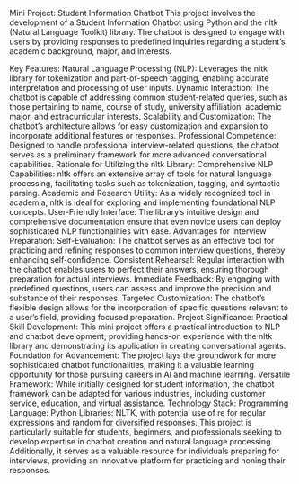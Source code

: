 Mini Project: Student Information Chatbot
This project involves the development of a Student Information Chatbot using Python and the nltk (Natural Language Toolkit) library. The chatbot is designed to engage with users by providing responses to predefined inquiries regarding a student’s academic background, major, and interests.

Key Features:
Natural Language Processing (NLP): Leverages the nltk library for tokenization and part-of-speech tagging, enabling accurate interpretation and processing of user inputs.
Dynamic Interaction: The chatbot is capable of addressing common student-related queries, such as those pertaining to name, course of study, university affiliation, academic major, and extracurricular interests.
Scalability and Customization: The chatbot’s architecture allows for easy customization and expansion to incorporate additional features or responses.
Professional Competence: Designed to handle professional interview-related questions, the chatbot serves as a preliminary framework for more advanced conversational capabilities.
Rationale for Utilizing the nltk Library:
Comprehensive NLP Capabilities: nltk offers an extensive array of tools for natural language processing, facilitating tasks such as tokenization, tagging, and syntactic parsing.
Academic and Research Utility: As a widely recognized tool in academia, nltk is ideal for exploring and implementing foundational NLP concepts.
User-Friendly Interface: The library’s intuitive design and comprehensive documentation ensure that even novice users can deploy sophisticated NLP functionalities with ease.
Advantages for Interview Preparation:
Self-Evaluation: The chatbot serves as an effective tool for practicing and refining responses to common interview questions, thereby enhancing self-confidence.
Consistent Rehearsal: Regular interaction with the chatbot enables users to perfect their answers, ensuring thorough preparation for actual interviews.
Immediate Feedback: By engaging with predefined questions, users can assess and improve the precision and substance of their responses.
Targeted Customization: The chatbot’s flexible design allows for the incorporation of specific questions relevant to a user’s field, providing focused preparation.
Project Significance:
Practical Skill Development: This mini project offers a practical introduction to NLP and chatbot development, providing hands-on experience with the nltk library and demonstrating its application in creating conversational agents.
Foundation for Advancement: The project lays the groundwork for more sophisticated chatbot functionalities, making it a valuable learning opportunity for those pursuing careers in AI and machine learning.
Versatile Framework: While initially designed for student information, the chatbot framework can be adapted for various industries, including customer service, education, and virtual assistance.
Technology Stack:
Programming Language: Python
Libraries: NLTK, with potential use of re for regular expressions and random for diversified responses.
This project is particularly suitable for students, beginners, and professionals seeking to develop expertise in chatbot creation and natural language processing. Additionally, it serves as a valuable resource for individuals preparing for interviews, providing an innovative platform for practicing and honing their responses.

